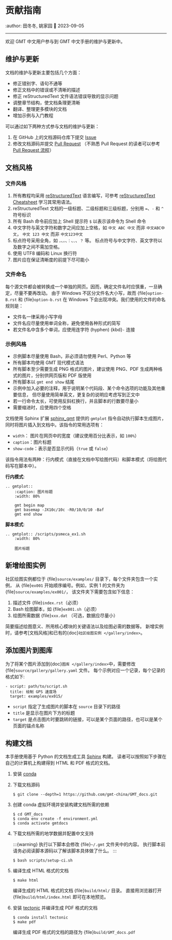# 贡献指南

:author: 田冬冬, 姚家园
:date: 2023-09-05

---

欢迎 GMT 中文用户参与到 GMT 中文手册的维护与更新中。

## 维护与更新

文档的维护与更新主要包括几个方面：

- 修正错别字、语句不通等
- 修正文档中的错误或不清晰的描述
- 修正 reStructuredText 文件语法错误导致的显示问题
- 调整章节结构，使文档条理更清晰
- 翻译、整理更多模块的文档
- 增加示例与入门教程

可以通过如下两种方式参与文档的维护与更新：

1. 在 GitHub 上的文档源码仓库下提交 [Issue](https://github.com/gmt-china/GMT_docs/issues)
2. 修改文档源码并提交 [Pull Request](https://github.com/gmt-china/GMT_docs/pulls)
   （不熟悉 Pull Request 的读者可以参考 [Pull Request 流程](https://seismo-learn.org/contributing/pull-request/)）

## 文档风格

### 文件风格

1. 所有教程均采用 [reStructuredText](https://docutils.sourceforge.io/rst.html)
   语言编写，可参考 [reStructuredText Cheatsheet](https://docs.generic-mapping-tools.org/latest/devdocs/rst-cheatsheet.html)
   学习其常用语法。
2. reStructuredText 文档的一级标题、二级标题和三级标题，分别用 `=`、`-` 和 `^`
   符号标识
3. 所有 Bash 命令前应加上 Shell 提示符 `$` 以表示该命令为 Shell 命令
4. 中文字符与英文字符和数字之间应加上空格，如 `中文 ABC 中文` 而非 `中文ABC中文`，
   `中文 123 中文` 而非 `中文123中文`
5. 标点符号采用全角，如 `，`、`。`、`：`、`、`、`？` 等。
   标点符号与中文字符、英文字符以及数字之间不需加空格。
6. 使用 UTF8 编码和 Linux 换行符
7. 图片应在保证清晰度的前提下尽可能小

### 文件命名

每个源文件都会被转换成一个单独的网页。因而，确定文件名时应慎重，一旦确定，尽量不要再改动。
由于 Windows 不区分文件名大小写，故而 {file}`option-B.rst` 和 {file}`option-b.rst`
在 Windows 下会出现冲突。我们使用的文件的命名规则是：

- 文件名一律采用小写字母
- 文件名应尽量使用单词全称，避免使用各种形式的简写
- 若文件名中含多个单词，应使用连字符 (hyphen) {kbd}`-` 连接

### 示例风格

- 示例脚本尽量使用 Bash，非必须请勿使用 Perl、Python 等
- 所有脚本均使用 GMT 现代模式语法
- 所有脚本至少需要生成 PNG 格式的图片，建议使用 PNG、PDF 生成两种格式的图片，分别供网页版和 PDF 版使用
- 所有脚本以 `gmt end show` 结尾
- 示例中加入必要的注释，用于说明某个代码段、某个命令选项的功能及其他重要信息，
  但尽量使用简单英文，更复杂的说明应考虑写到正文中
- 若一行命令太长，可使用反斜杠换行，并且脚本的行数要尽量小
- 需要缩进时，应使用四个空格

文档使用 Sphinx 扩展 [sphinx_gmt](https://github.com/GenericMappingTools/sphinx_gmt)
提供的 `gmtplot` 指令自动执行脚本生成图片，同时将图片插入到文档中。该指令的常用选项有：

- `width`： 图片在网页中的宽度（建议使用百分比表示，如 `100%`）
- `caption`：图片标题
- `show-code`：表示是否显示代码（`true` 或 `false`）

该指令用法有两种：行内模式（直接在文档中写绘图代码）和脚本模式（将绘图代码写在脚本中）。

**行内模式**:

```
.. gmtplot::
    :caption: 图片标题
    :width: 80%

    gmt begin map
    gmt basemap -JX10c/10c -R0/10/0/10 -Baf
    gmt end show
```

**脚本模式**:

```
.. gmtplot:: /scripts/psmeca_ex1.sh
    :width: 80%

    图片标题
```

## 新增绘图实例

社区绘图实例都位于 {file}`source/examples/` 目录下，每个文件夹包含一个实例，
从 {file}`ex001` 开始顺序编号。例如，实例 1 的文件夹为 {file}`source/examples/ex001/`，
该文件夹下需要包含如下信息：

1. 描述文件 {file}`index.rst`（必须）
2. Bash 绘图脚本，如 {file}`ex001.sh`（必须）
3. 绘图所需数据 {file}`xxx.dat` （可选，数据应尽量小）

简要描述绘图意义、所用核心模块的关键语法以及绘图必需的数据等。
新增实例时，请参考[文档风格]和已有的{doc}`社区绘图实例 </gallery/index>`。

## 添加图片到图库

为了将某个图片添加到{doc}`图库 </gallery/index>`中，需要修改
{file}`source/gallery/gallery.yaml` 文件。
每个示例对应一个记录，每个记录的格式如下:

```
- script: path/to/script.sh
  title: 绘制 GPS 速度场
  target: examples/ex015/
```

- `script` 指定了生成图片的脚本在 `source` 目录下的路径
- `title` 是显示在图片下方的标题
- `target` 是点击图片时要跳转的链接，可以是某个页面的路径，也可以是某个页面的锚点名称

## 构建文档

本手册使用基于 Python 的文档生成工具 [Sphinx](http://www.sphinx-doc.org/) 构建。
读者可以按照如下步骤在自己的计算机上构建得到 HTML 和 PDF 格式的文档。

1. 安装 [conda](https://seismo-learn.org/software/conda/)

2. 下载文档源码

   ```
   $ git clone --depth=1 https://github.com/gmt-china/GMT_docs.git
   ```

3. 创建 conda 虚拟环境并安装构建文档所需的依赖

   ```
   $ cd GMT_docs
   $ conda env create -f environment.yml
   $ conda activate gmtdocs
   ```

4. 下载文档所需的地学数据并配置中文支持

   :::{warning}
   执行以下脚本会修改 {file}`~/.gmt` 文件夹中的内容。
   执行脚本前请务必阅读脚本源码以了解该脚本具体做了什么。
   :::

   ```
   $ bash scripts/setup-ci.sh
   ```

5. 编译生成 HTML 格式的文档

   ```
   $ make html
   ```

   编译生成的 HTML 格式的文档 {file}`build/html/` 目录。
   直接用浏览器打开 {file}`build/html/index.html` 即可在本地预览。

6. 安装 [tectonic](https://tectonic-typesetting.github.io/) 并编译生成 PDF 格式的文档

   ```
   $ conda install tectonic
   $ make pdf
   ```
   编译生成 PDF 格式的文档的路径为 {file}`build/GMT_docs.pdf`